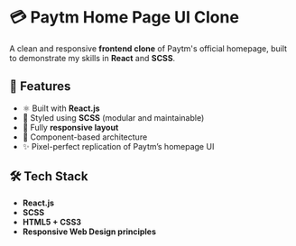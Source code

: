 # 💳 Paytm Home Page UI Clone

A clean and responsive **frontend clone** of Paytm's official homepage, built to demonstrate my skills in **React** and **SCSS**.

## 🚀 Features

- ⚛️ Built with **React.js**
- 🎨 Styled using **SCSS** (modular and maintainable)
- 📱 Fully **responsive layout**
- 🧩 Component-based architecture
- ✨ Pixel-perfect replication of Paytm’s homepage UI

## 🛠️ Tech Stack

- **React.js**
- **SCSS**
- **HTML5 + CSS3**
- **Responsive Web Design principles**

